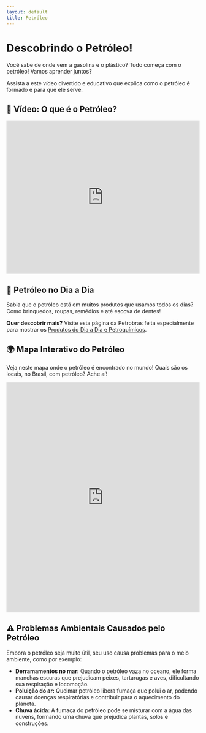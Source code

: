 ```yaml
---
layout: default
title: Petróleo
---
```


<h1>Descobrindo o Petróleo!</h1>

<p>Você sabe de onde vem a gasolina e o plástico? Tudo começa com o petróleo! Vamos aprender juntos?</p>

<p>Assista a este vídeo divertido e educativo que explica como o petróleo é formado e para que ele serve.</p>
<h2>🎥 Vídeo: O que é o Petróleo?</h2>
<iframe 
    width="100%" 
    height="400" 
    src="https://www.youtube.com/embed/C1vi5Rh3DOw" 
    title="O que é o Petróleo? - Educação para crianças" 
    frameborder="0" 
    allow="accelerometer; autoplay; clipboard-write; encrypted-media; gyroscope; picture-in-picture; web-share" 
    allowfullscreen>
</iframe>

<h2>🧴 Petróleo no Dia a Dia</h2>

<p>Sabia que o petróleo está em muitos produtos que usamos todos os dias? Como brinquedos, roupas, remédios e até escova de dentes!</p>

<p><strong>Quer descobrir mais?</strong> Visite esta página da Petrobras feita especialmente para mostrar os <a href="https://www.nossaenergia.petrobras.com.br/w/nossas-atividades/produtos-do-dia-a-dia-e-petroquimicos-conheca-os-principais-derivados-do-petroleo" target="_blank" rel="noopener noreferrer">Produtos do Dia a Dia e Petroquímicos</a>.</p>


<h2>🌍 Mapa Interativo do Petróleo</h2>

<p>Veja neste mapa onde o petróleo é encontrado no mundo! Quais são os locais, no Brasil, com petróleo? Ache aí!</p>

<iframe 
    src="https://www.oilmap.xyz" 
    width="100%" 
    height="600px" 
    style="border:none;"
    loading="lazy"
    allowfullscreen>
</iframe>


<h2>⚠️ Problemas Ambientais Causados pelo Petróleo</h2>

<p>Embora o petróleo seja muito útil, seu uso causa problemas para o meio ambiente, como por exemplo:</p>

<ul>
  <li><strong>Derramamentos no mar:</strong> Quando o petróleo vaza no oceano, ele forma manchas escuras que prejudicam peixes, tartarugas e aves, dificultando sua respiração e locomoção.</li>
  <li><strong>Poluição do ar:</strong> Queimar petróleo libera fumaça que polui o ar, podendo causar doenças respiratórias e contribuir para o aquecimento do planeta.</li>
  <li><strong>Chuva ácida:</strong> A fumaça do petróleo pode se misturar com a água das nuvens, formando uma chuva que prejudica plantas, solos e construções.</li>
</ul>
